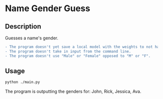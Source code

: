 # Name Gender Guess

## Description

Guesses a name's gender.

```diff
- The program doesn't yet save a local model with the weights to not have to compute the model everytime the program is run.
- The program doesn't take in input from the command line.
- The program doesn't use "Male" or "Female" opposed to "M" or "F".
```

## Usage

```sh
python ./main.py
```

The program is outputting the genders for: John, Rick, Jessica, Ava.
